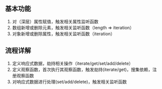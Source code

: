 ## 基本功能

1. 对（深层）属性赋值，触发相关属性监听函数
2. 数组新增或删除元素，触发相关监听函数（length => iteration）
3. 对象新增或删除属性，触发相关监听函数（iteration）

## 流程详解

1. 定义响应式数据，劫持相关操作（iterate/get/set/add/delete）
2. 定义观察函数，首次执行其观察函数，触发劫持(iterate/get)，搜集依赖，注册观察函数
3. 对响应式数据进行处理(set/add/delete)，触发相关监听函数
